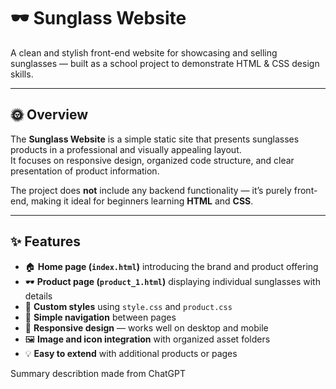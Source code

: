 # 🕶️ Sunglass Website

A clean and stylish front-end website for showcasing and selling sunglasses — built as a school project to demonstrate HTML & CSS design skills.

---

## 🌞 Overview

The **Sunglass Website** is a simple static site that presents sunglasses products in a professional and visually appealing layout.  
It focuses on responsive design, organized code structure, and clear presentation of product information.

The project does **not** include any backend functionality — it’s purely front-end, making it ideal for beginners learning **HTML** and **CSS**.

---

## ✨ Features

- 🏠 **Home page (`index.html`)** introducing the brand and product offering  
- 🕶️ **Product page (`product_1.html`)** displaying individual sunglasses with details  
- 🎨 **Custom styles** using `style.css` and `product.css`  
- 🧭 **Simple navigation** between pages  
- 📱 **Responsive design** — works well on desktop and mobile  
- 🖼️ **Image and icon integration** with organized asset folders  
- 💡 **Easy to extend** with additional products or pages

Summary describtion made from ChatGPT
